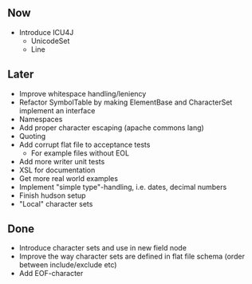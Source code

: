Now
---
* Introduce ICU4J
    * UnicodeSet
    * Line

Later
-----
* Improve whitespace handling/leniency
* Refactor SymbolTable by making ElementBase and CharacterSet implement an interface
* Namespaces
* Add proper character escaping (apache commons lang)
* Quoting
* Add corrupt flat file to acceptance tests
    - For example files without EOL
* Add more writer unit tests
* XSL for documentation
* Get more real world examples
* Implement "simple type"-handling, i.e. dates, decimal numbers
* Finish hudson setup
* "Local" character sets

Done
----
* Introduce character sets and use in new field node
* Improve the way character sets are defined in flat file schema (order between include/exclude etc)
* Add EOF-character
